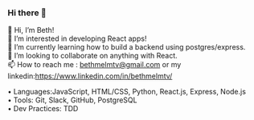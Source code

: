 ### Hi there 👋

<!--
**bethmelmtv/bethmelmtv** is a ✨ _special_ ✨ repository because its `README.md` (this file) appears on your GitHub profile.

Here are some ideas to get you started:

- 🔭 I’m currently working on ...
- 🌱 I’m currently learning ...
- 👯 I’m looking to collaborate on ...
- 🤔 I’m looking for help with ...
- 💬 Ask me about ...
- 📫 How to reach me: ...
- 😄 Pronouns: ...
- ⚡ Fun fact: blue!
-->


👋 Hi, I’m Beth! <br/>
👀 I’m interested in developing React apps!  <br/>
🌱 I’m currently learning how to build a backend using postgres/express. <br/>
💞️ I’m looking to collaborate on anything with React.  <br/>
📫 How to reach me : bethmelmtv@gmail.com or my linkedin:https://www.linkedin.com/in/bethmelmtv/  <br/>


• Languages:JavaScript, HTML/CSS, Python, React.js, Express, Node.js <br/>
• Tools: Git, Slack, GitHub, PostgreSQL <br/>
• Dev Practices: TDD <br/>
